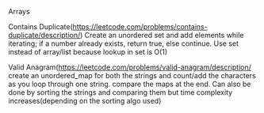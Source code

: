 Arrays

Contains Duplicate(https://leetcode.com/problems/contains-duplicate/description/)
Create an unordered set and add elements while iterating; if a number already exists, return true, else continue.
Use set instead of array/list because lookup in set is O(1)

Valid Anagram(https://leetcode.com/problems/valid-anagram/description/
create an unordered_map for both the strings and count/add the characters as you loop through one string. compare the maps at the end. Can also be done by sorting the strings and comparing them but time complexity increases(depending on the sorting algo used)

